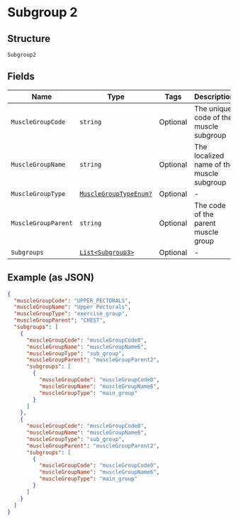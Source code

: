 
# Subgroup 2

## Structure

`Subgroup2`

## Fields

| Name | Type | Tags | Description |
|  --- | --- | --- | --- |
| `MuscleGroupCode` | `string` | Optional | The unique code of the muscle subgroup |
| `MuscleGroupName` | `string` | Optional | The localized name of the muscle subgroup |
| `MuscleGroupType` | [`MuscleGroupTypeEnum?`](../../doc/models/muscle-group-type-enum.md) | Optional | - |
| `MuscleGroupParent` | `string` | Optional | The code of the parent muscle group |
| `Subgroups` | [`List<Subgroup3>`](../../doc/models/subgroup-3.md) | Optional | - |

## Example (as JSON)

```json
{
  "muscleGroupCode": "UPPER_PECTORALS",
  "muscleGroupName": "Upper Pectorals",
  "muscleGroupType": "exercise_group",
  "muscleGroupParent": "CHEST",
  "subgroups": [
    {
      "muscleGroupCode": "muscleGroupCode0",
      "muscleGroupName": "muscleGroupName6",
      "muscleGroupType": "sub_group",
      "muscleGroupParent": "muscleGroupParent2",
      "subgroups": [
        {
          "muscleGroupCode": "muscleGroupCode0",
          "muscleGroupName": "muscleGroupName6",
          "muscleGroupType": "main_group"
        }
      ]
    },
    {
      "muscleGroupCode": "muscleGroupCode0",
      "muscleGroupName": "muscleGroupName6",
      "muscleGroupType": "sub_group",
      "muscleGroupParent": "muscleGroupParent2",
      "subgroups": [
        {
          "muscleGroupCode": "muscleGroupCode0",
          "muscleGroupName": "muscleGroupName6",
          "muscleGroupType": "main_group"
        }
      ]
    }
  ]
}
```

